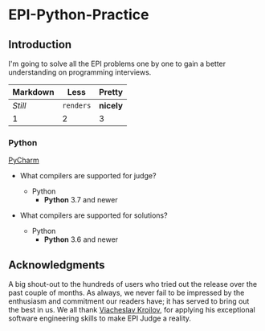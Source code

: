 # EPI-Python-Practice

## Introduction

I'm going to solve all the EPI problems one by one to gain a better understanding on programming interviews.

Markdown | Less | Pretty
--- | --- | ---
*Still* | `renders` | **nicely**
1 | 2 | 3

### Python

[PyCharm](https://youtu.be/ImD_iI-uGYo)

- What compilers are supported for judge?
  - Python
    - **Python** 3.7 and newer
   

- What compilers are supported for solutions?
    - Python
      - **Python** 3.6 and newer 

## Acknowledgments

A big shout-out to the hundreds of users who tried out the release over the past couple of months. As always, we never fail to be impressed by the enthusiasm and commitment our readers have; it has served to bring out the best in us.
We all thank [Viacheslav Kroilov](https://github.com/metopa), for applying his exceptional software engineering skills to make EPI Judge a reality.
